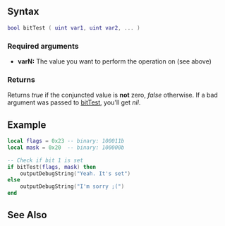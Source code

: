 Syntax
------

``` lua
bool bitTest ( uint var1, uint var2, ... )
```

### Required arguments

-   **varN:** The value you want to perform the operation on (see above)

### Returns

Returns *true* if the conjuncted value is **not** zero, *false* otherwise. If a bad argument was passed to [bitTest](/docs/bittest.md "wikilink"), you'll get *nil*.

Example
-------

``` lua
local flags = 0x23 -- binary: 100011b
local mask = 0x20  -- binary: 100000b

-- Check if bit 1 is set
if bitTest(flags, mask) then
    outputDebugString("Yeah. It's set")
else
    outputDebugString("I'm sorry ;(")
end
```

See Also
--------
